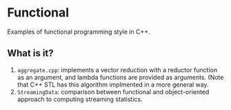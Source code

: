 # Functional
Examples of functional programming style in C++.

## What is it?
1. `aggregate.cpp`: implements a vector reduction with a reductor function
    as an argument, and lambda functions are provided as arguments. (Note
    that C++ STL has this algorithm implmented in a more general way.
1. `StreamingData`: comparison between functional and object-oriented approach
   to computing streaming statistics.
